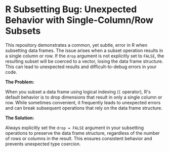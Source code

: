 # R Subsetting Bug: Unexpected Behavior with Single-Column/Row Subsets

This repository demonstrates a common, yet subtle, error in R when subsetting data frames.  The issue arises when a subset operation results in a single column or row.  If the `drop` argument is not explicitly set to `FALSE`, the resulting subset will be coerced to a vector, losing the data frame structure.  This can lead to unexpected results and difficult-to-debug errors in your code.

**The Problem:**

When you subset a data frame using logical indexing (`[` operator), R's default behavior is to drop dimensions that result in only a single column or row. While sometimes convenient, it frequently leads to unexpected errors and can break subsequent operations that rely on the data frame structure. 

**The Solution:**

Always explicitly set the `drop = FALSE` argument in your subsetting operations to preserve the data frame structure, regardless of the number of rows or columns in the result. This ensures consistent behavior and prevents unexpected type coercion.